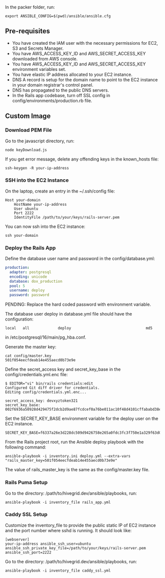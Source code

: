 In the packer folder, run:

```
export ANSIBLE_CONFIG=$(pwd)/ansible/ansible.cfg
```

## Pre-requisites

- You have created the IAM user with the necessary permissions for EC2, S3 and Secrets Manager.
- You have AWS_ACCESS_KEY_ID and AWS_SECRET_ACCESS_KEY downloaded from AWS console.
- You have AWS_ACCESS_KEY_ID and AWS_SECRET_ACCESS_KEY environment variables set.
- You have elastic IP address allocated to your EC2 instance.
- DNS A record is setup for the domain name to point to the EC2 instance in your domain registrar's control panel.
- DNS has propagated to the public DNS servers.
- In the Rails app codebase, turn off SSL config in config/environments/production.rb file.

## Custom Image

### Download PEM File

Go to the javascript directory, run:

```
node keyDownload.js
```

If you get error message, delete any offending keys in the known_hosts file:

```
ssh-keygen -R your-ip-address
```

### SSH into the EC2 Instance

On the laptop, create an entry in the ~/.ssh/config file:

```
Host your-domain
    HostName your-ip-address
    User ubuntu
    Port 2222
    IdentityFile /path/to/your/keys/rails-server.pem
```

You can now ssh into the EC2 instance:

```
ssh your-domain
```

### Deploy the Rails App

Define the database user name and password in the config/database.yml:

```yaml
production:
  adapter: postgresql
  encoding: unicode
  database: dox_production
  pool: 5
  username: deploy
  password: password
```

PENDING: Replace the hard coded password with environment variable.

The database user deploy in database.yml file should have the configuration:

```
local   all             deploy                                  md5
```

in /etc/postgresql/16/main/pg_hba.conf.

Generate the master key:

```
cat config/master.key
501f054eecfdeab14e455aecd0b73e9e
```

Define the secret_access key and secret_key_base in the config/credentials.yml.enc file:

```
$ EDITOR="vi" bin/rails credentials:edit
Configured Git diff driver for credentials.
Editing config/credentials.yml.enc...

secret_access_key: devxyztoken321
secret_key_base: 002f6936a50928d429475f2dcb2d9ae87fcdcef0a76be011ac10f48d4101cffababd38ea23343665b86888cbbfde6a86fd5f10466afd69c5570ccf1b0d6d7601
```

Set the SECRET_KEY_BASE environment variable for the deploy user on the EC2 instance.

```
SECRET_KEY_BASE=f6337a26e3d228dc509d9426758e265a0fdc3fc3f750e1a329f63d0e36fc394ff9c8d80c329e87611d701d429e45513c4a1548b24bcdcbc31606ddbc8ddc44ab
```

From the Rails project root, run the Ansible deploy playbook with the following command:

```
ansible-playbook -i inventory.ini deploy.yml --extra-vars "rails_master_key=501f054eecfdeab14e455aecd0b73e9e"
```

The value of rails_master_key is the same as the config/master.key file.

### Rails Puma Setup

Go to the directory: /path/to/hivegrid.dev/ansible/playbooks, run:

```
ansible-playbook -i inventory_file rails_app.yml
```

### Caddy SSL Setup

Customize the inventory_file to provide the public static IP of EC2 instance and the port number where sshd is running. It should look like:

```
[webserver]
your-ip-address ansible_ssh_user=ubuntu ansible_ssh_private_key_file=/path/to/your/keys/rails-server.pem ansible_ssh_port=2222
```

Go to the directory: /path/to/hivegrid.dev/ansible/playbooks, run:

```
ansible-playbook -i inventory_file caddy_ssl.yml
```
